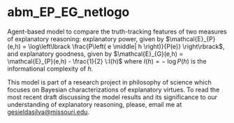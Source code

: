 # abm_EP_EG_netlogo
Agent-based model to compare the truth-tracking features of two measures of explanatory reasoning: explanatory power, given by $`\mathcal{E}_{P}(e,h) = \log\left\lbrack \frac{P\left( e \middle| h \right)}{P(e)} \right\rbrack`$, and explanatory goodness, given by $`\mathcal{E}_{G}(e,h) = \mathcal{E}_{P}(e,h) - \frac{1}{2} \:I(h)`$ where $`I(h) = - \;\log P(h)`$ is the informational complexity of $`h`$. 

This model is part of a research project in philosophy of science which focuses on Bayesian characterizations of explanatory virtues. To read the most recent draft discussing the model results and its significance to our understanding of explanatory reasoning, please, email me at [gesieldasilva@missouri.edu](mailto:gesieldasilva@missouri.edu).
